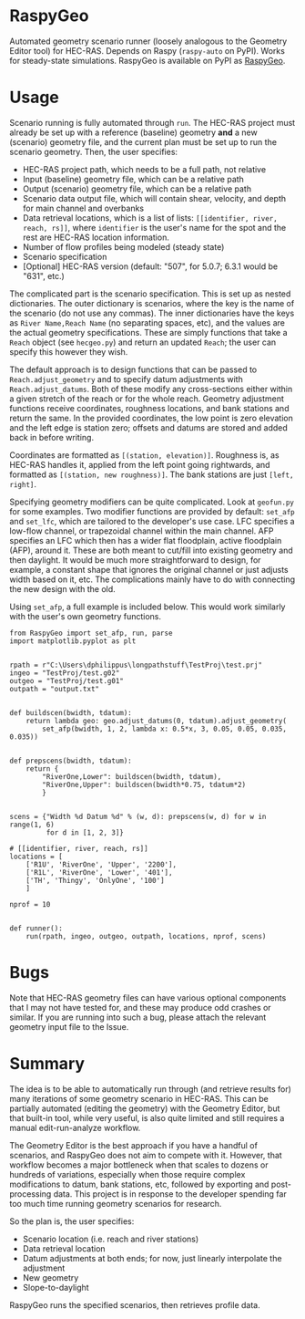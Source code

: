 # RaspyGeo
Automated geometry scenario runner (loosely analogous to the Geometry Editor tool) for HEC-RAS.  Depends on Raspy (`raspy-auto` on PyPI).  Works for steady-state simulations.  RaspyGeo is available on PyPI as [RaspyGeo](https://pypi.org/project/RaspyGeo/).

# Usage

Scenario running is fully automated through `run`.  The HEC-RAS project must
already be set up with a reference (baseline) geometry **and** a new (scenario)
geometry file, and the current plan must be set up to run the scenario geometry.
Then, the user specifies:

- HEC-RAS project path, which needs to be a full path, not relative
- Input (baseline) geometry file, which can be a relative path
- Output (scenario) geometry file, which can be a relative path
- Scenario data output file, which will contain shear, velocity, and depth
for main channel and overbanks
- Data retrieval locations, which is a list of lists: `[[identifier, river, reach, rs]]`, where
`identifier` is the user's name for the spot and the rest are HEC-RAS location
information.
- Number of flow profiles being modeled (steady state)
- Scenario specification
- [Optional] HEC-RAS version (default: "507", for 5.0.7; 6.3.1 would be "631", etc.)

The complicated part is the scenario specification.  This is set up as nested
dictionaries.  The outer dictionary is scenarios, where the key is the name
of the scenario (do not use any commas).  The inner dictionaries have the keys
as `River Name,Reach Name` (no separating spaces, etc), and the values are the
actual geometry specifications.  These are simply functions that take a `Reach`
object (see `hecgeo.py`) and return an updated `Reach`; the user can specify
this however they wish.

The default approach is to design functions that can be passed to
`Reach.adjust_geometry` and to specify datum adjustments with `Reach.adjust_datums`.
Both of these modify any
cross-sections either within a given stretch of the reach or for the whole reach.
Geometry adjustment functions receive coordinates, roughness locations, and bank
stations and return the same.  In the provided coordinates, the low point is zero
elevation and the left edge is station zero; offsets and datums are stored and
added back in before writing.

Coordinates are formatted as `[(station, elevation)]`.  Roughness is, as HEC-RAS
handles it, applied from the left point going rightwards, and formatted as
`[(station, new roughness)]`.  The bank stations are just `[left, right]`.

Specifying geometry modifiers can be quite complicated.  Look at `geofun.py` for
some examples.  Two modifier functions are provided by default: `set_afp` and
`set_lfc`, which are tailored to the developer's use case.  LFC specifies a
low-flow channel, or trapezoidal channel within the main channel.  AFP specifies
an LFC which then has a wider flat floodplain, active floodplain (AFP), around
it.  These are both meant to cut/fill into existing geometry and then daylight.
It would be much more straightforward to design, for example, a constant shape
that ignores the original channel or just adjusts width based on it, etc.  The
complications mainly have to do with connecting the new design with the old.

Using `set_afp`, a full example is included below.  This would work similarly
with the user's own geometry functions.

```
from RaspyGeo import set_afp, run, parse
import matplotlib.pyplot as plt


rpath = r"C:\Users\dphilippus\longpathstuff\TestProj\test.prj"
ingeo = "TestProj/test.g02"
outgeo = "TestProj/test.g01"
outpath = "output.txt"


def buildscen(bwidth, tdatum):
    return lambda geo: geo.adjust_datums(0, tdatum).adjust_geometry(
        set_afp(bwidth, 1, 2, lambda x: 0.5*x, 3, 0.05, 0.05, 0.035, 0.035))


def prepscens(bwidth, tdatum):
    return {
        "RiverOne,Lower": buildscen(bwidth, tdatum),
        "RiverOne,Upper": buildscen(bwidth*0.75, tdatum*2)
        }


scens = {"Width %d Datum %d" % (w, d): prepscens(w, d) for w in range(1, 6)
         for d in [1, 2, 3]}

# [[identifier, river, reach, rs]]
locations = [
    ['R1U', 'RiverOne', 'Upper', '2200'],
    ['R1L', 'RiverOne', 'Lower', '401'],
    ['TH', 'Thingy', 'OnlyOne', '100']
    ]

nprof = 10


def runner():
    run(rpath, ingeo, outgeo, outpath, locations, nprof, scens)
```

# Bugs

Note that HEC-RAS geometry files can have various optional components that I
may not have tested for, and these may produce odd crashes or similar.  If you
are running into such a bug, please attach the relevant geometry input file to
the Issue.

# Summary

The idea is to be able to automatically run through (and retrieve results for) many iterations of some geometry scenario in HEC-RAS.  This can be partially automated (editing the geometry) with the Geometry Editor, but that built-in tool, while very useful, is also quite limited and still requires a manual edit-run-analyze workflow.

The Geometry Editor is the best approach if you have a handful of scenarios, and RaspyGeo does not aim to compete with it.  However, that workflow becomes a major bottleneck when that scales to dozens or hundreds of variations, especially when those require complex modifications to datum, bank stations, etc, followed by exporting and post-processing data.  This project is in response to the developer spending far too much time running geometry scenarios for research.

So the plan is, the user specifies:

- Scenario location (i.e. reach and river stations)
- Data retrieval location
- Datum adjustments at both ends; for now, just linearly interpolate the adjustment
- New geometry
- Slope-to-daylight

RaspyGeo runs the specified scenarios, then retrieves profile data.
